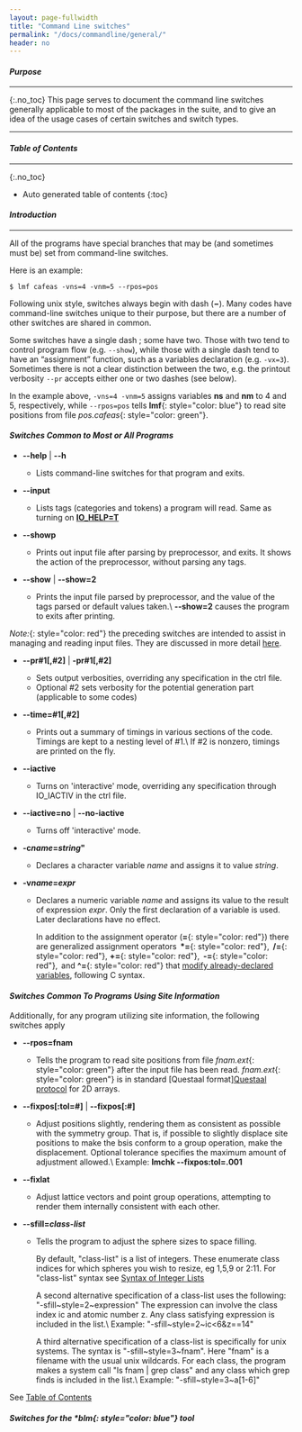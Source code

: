 ```yaml
---
layout: page-fullwidth
title: "Command Line switches"
permalink: "/docs/commandline/general/"
header: no
---
```


#### _Purpose_
_____________________________________________________________
{:.no_toc}
This page serves to document the command line switches generally applicable to most of the packages in the suite, and to give an idea of the usage cases of certain switches and switch types.

____________________________________________________________

#### _Table of Contents_
_____________________________________________________________
{:.no_toc}
*  Auto generated table of contents
{:toc}

#### _Introduction_
_____________________________________________________________
All of the programs have special branches that may be (and sometimes must be) set from command-line switches.

Here is an example:

    $ lmf cafeas -vns=4 -vnm=5 --rpos=pos

Following unix style, switches always begin with dash (**&minus;**). Many codes have command-line switches unique to their purpose,
but there are a number of other switches are shared in common.

Some switches have a single dash ; some have two. Those with two tend to control program flow (e.g. `--show`), while those with a single dash tend to have an “assignment” function, such as a variables declaration (e.g. `-vx=3`). Sometimes there is not a clear distinction between the two, e.g. the printout verbosity `--pr` accepts either one or two dashes (see below).

In the example above, `-vns=4 -vnm=5` assigns variables **ns** and **nm** to 4 and 5, respectively, while `--rpos=pos` tells **lmf**{: style="color: blue"} to read site positions from file
_pos.cafeas_{: style="color: green"}.


#### _Switches Common to Most or All Programs_

+ **\-\-help** \| **\-\-h**
  + Lists command-line switches for that program and exits.

+ **\-\-input**
  + Lists tags (categories and tokens) a program will read.
    Same as turning on [**IO\_HELP=T**](/docs/input/inputfile/#io)

+ **\-\-showp**
  + Prints out input file after parsing by preprocessor, and exits.
   It shows the action of the preprocessor, without parsing any tags.

+ **\-\-show** \| **\-\-show=2**
  + Prints the input file parsed by preprocessor, and the value of the tags parsed or default values taken.\\
    **\-\-show=2** causes the program to exits after printing.

_Note:_{: style="color: red"} the preceding switches are intended to assist in managing and reading input files.
They are discussed in more detail [here](/tutorial/lmf/lmf_pbte_tutorial/#determining-what-input-an-executable-seeks).


+ **\-\-pr#1[,#2]** \| **-pr#1[,#2]**
  + Sets output verbosities, overriding any specification in the ctrl file.
  + Optional #2 sets verbosity for the potential generation part (applicable to some codes)

+ **\-\-time=#1[,#2]**
  + Prints out a summary of timings in various sections of the code.
    Timings are kept to a nesting level of #1.\\
    If #2 is nonzero, timings are printed on the fly.

+ **\-\-iactive**
  + Turns on 'interactive' mode, overriding any specification through IO_IACTIV in the ctrl file.

+ **\-\-iactive=no** \| **\-\-no-iactive**
  + Turns off 'interactive' mode.

+ **-c<i>name</i>=_string_"**
  + Declares a character variable _name_ and assigns it to value _string_.

+ **-v<i>name</i>=_expr_**
  + Declares a numeric variable _name_ and assigns its value to the result of expression _expr_.
    Only the first declaration of a variable is used. Later declarations have no effect.

    In addition to the assignment operator (**=**{: style="color: red"}) there are generalized assignment
    operators &thinsp;<b>*=</b>{: style="color: red"},&thinsp; <b>/=</b>{: style="color: red"}, <b>+=</b>{: style="color: red"},&thinsp;
    <b>-=</b>{: style="color: red"},&thinsp; and <b>^=</b>{: style="color: red"} that [modify already-declared variables](/docs/input/preprocessor/#vardec),
    following C syntax.

<i> </i>

#### _Switches Common To Programs Using Site Information_
Additionally, for any program utilizing site information, the following switches apply

+ **\-\-rpos=fnam**
  + Tells the program to read site positions from file _fnam.ext_{: style="color: green"} after the input file has been read.
    _fnam.ext_{: style="color: green"} is in standard [Questaal format][Questaal protocol](/docs/misc/data_format/#standard-data-formats-for-2d-arrays) for 2D arrays.

+ **\-\-fixpos[:tol=#]** \| **\-\-fixpos[:#]**
  + Adjust positions slightly, rendering them as consistent as possible with the symmetry group.
    That is, if possible to slightly displace site positions to make the bsis conform to a group
    operation, make the displacement.  Optional tolerance specifies the maximum amount of adjustment allowed.\\
    Example: **lmchk \-\-fixpos:tol=.001**

+ **\-\-fixlat**
  + Adjust lattice vectors and point group operations, attempting to render them internally
                    consistent with each other.

+ **\-\-sfill=_class-list_**
  + Tells the program to adjust the sphere sizes to space filling.

    By default, "class-list" is a list of integers. These enumerate class indices for
    which spheres you wish to resize, eg 1,5,9 or 2:11.
    For "class-list" syntax see [Syntax of Integer Lists](/docs/misc/integerlists/)

    A second alternative specification of a class-list uses
    the following:  "-sfill~style=2~expression"
    The expression can involve the class index ic and atomic number z. Any class satisfying
    expression is included in the list.\\
    Example: "-sfill~style=2~ic<6&z==14"

    A third alternative specification of a class-list is specifically for unix systems.
    The syntax is "-sfill~style=3~fnam". Here "fnam" is a filename with the usual
    unix wildcards. For each class, the program makes a system call "ls fnam | grep class"
    and any class which grep finds is included in the list.\\
    Example: "-sfill~style=3~a[1-6]"

See [Table of Contents](/docs/misc/fplot/#table-of-contents)

#### _Switches for the **blm*{: style="color: blue"} tool_

